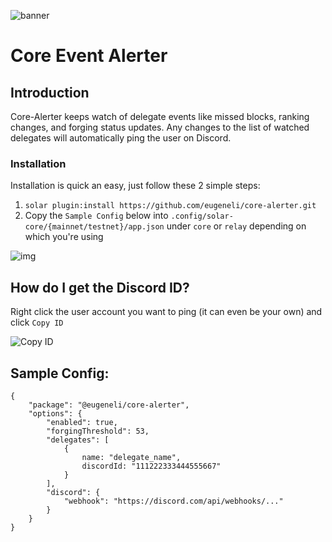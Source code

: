 ![banner](https://i.imgur.com/6QZcUTc.jpg)
# Core Event Alerter

## Introduction
Core-Alerter keeps watch of delegate events like missed blocks, ranking changes, and forging status updates. Any changes to the list of watched delegates will automatically ping the user on Discord.

### Installation
Installation is quick an easy, just follow these 2 simple steps:

1. `solar plugin:install https://github.com/eugeneli/core-alerter.git`
2. Copy the `Sample Config` below into `.config/solar-core/{mainnet/testnet}/app.json` under `core` or `relay` depending on which you're using

![img](https://i.imgur.com/d1GbJDz.jpg)

## How do I get the Discord ID?
Right click the user account you want to ping (it can even be your own) and click `Copy ID`

![Copy ID](https://i.imgur.com/GtVxQNe.jpg)

## Sample Config: 
```
{
    "package": "@eugeneli/core-alerter",
    "options": {
        "enabled": true,
        "forgingThreshold": 53,
        "delegates": [
            {
                name: "delegate_name",
                discordId: "111222333444555667"
            }
        ],
        "discord": {
            "webhook": "https://discord.com/api/webhooks/..."
        }
    }
}
```